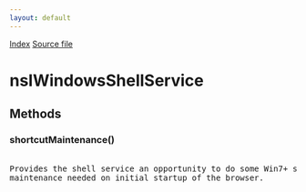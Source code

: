 ```yaml
---
layout: default
---
```

<div id='links'><a href="../index.html">Index</a>
<a href="http://dxr.mozilla.org/mozilla-central/source/browser/components/shell/nsIWindowsShellService.idl">Source file</a>
</div>

# nsIWindowsShellService #

## Methods ##

### shortcutMaintenance() ###
<pre>  
Provides the shell service an opportunity to do some Win7+ shortcut  
maintenance needed on initial startup of the browser.  
  
</pre>
